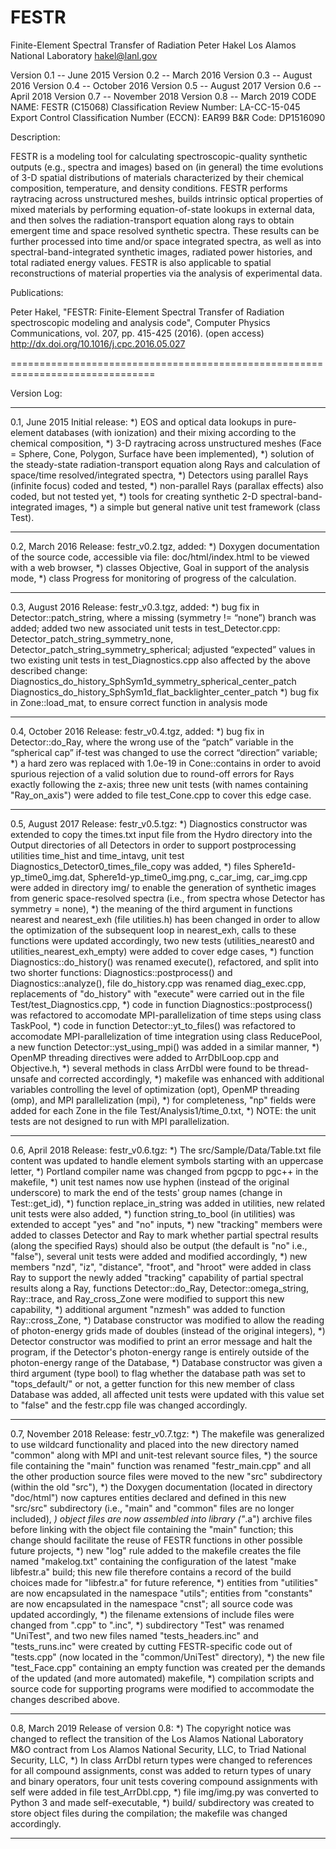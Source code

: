 # FESTR
Finite-Element Spectral Transfer of Radiation
Peter Hakel
Los Alamos National Laboratory
hakel@lanl.gov

Version 0.1 -- June 2015
Version 0.2 -- March 2016
Version 0.3 -- August 2016
Version 0.4 -- October 2016
Version 0.5 -- August 2017
Version 0.6 -- April 2018
Version 0.7 -- November 2018
Version 0.8 -- March 2019
CODE NAME:  FESTR (C15068)
Classification Review Number: LA-CC-15-045
Export Control Classification Number (ECCN): EAR99
B&R Code:  DP1516090

Description:

FESTR is a modeling tool for calculating spectroscopic-quality synthetic
outputs (e.g., spectra and images) based on (in general) the time evolutions
of 3-D spatial distributions of materials characterized by their chemical
composition, temperature, and density conditions. FESTR performs raytracing
across unstructured meshes, builds intrinsic optical properties of mixed
materials by performing equation-of-state lookups in external data, and then
solves the radiation-transport equation along rays to obtain emergent time and
space resolved synthetic spectra. These results can be further processed into
time and/or space integrated spectra, as well as into spectral-band-integrated
synthetic images, radiated power histories, and total radiated energy values.
FESTR is also applicable to spatial reconstructions of material properties via
the analysis of experimental data.

Publications:

Peter Hakel,
"FESTR: Finite-Element Spectral Transfer of Radiation spectroscopic modeling
 and analysis code",
Computer Physics Communications, vol. 207, pp. 415-425 (2016). (open access)
http://dx.doi.org/10.1016/j.cpc.2016.05.027

===============================================================================


Version Log:

-------------------------------------------------------------------------------

0.1, June 2015
     Initial release:
     *) EOS and optical data lookups in pure-element databases (with
        ionization) and their mixing according to the chemical composition,
     *) 3-D raytracing across unstructured meshes
        (Face = Sphere, Cone, Polygon, Surface have been implemented),
     *) solution of the steady-state radiation-transport equation along Rays
        and calculation of space/time resolved/integrated spectra,
     *) Detectors using parallel Rays (infinite focus) coded and tested,
     *) non-parallel Rays (parallax effects) also coded, but not tested yet,
     *) tools for creating synthetic 2-D spectral-band-integrated images,
     *) a simple but general native unit test framework (class Test).

-------------------------------------------------------------------------------

0.2, March 2016
     Release: festr_v0.2.tgz, added:
     *) Doxygen documentation of the source code, accessible via file:
        doc/html/index.html to be viewed with a web browser,
     *) classes Objective, Goal in support of the analysis mode,
     *) class Progress for monitoring of progress of the calculation.

-------------------------------------------------------------------------------

0.3, August 2016
     Release: festr_v0.3.tgz, added:
     *) bug fix in Detector::patch_string, where a missing (symmetry != “none”)
        branch was added;
        added two new associated unit tests in test_Detector.cpp:
        Detector_patch_string_symmetry_none,
        Detector_patch_string_symmetry_spherical;
        adjusted “expected” values in two existing unit tests in
        test_Diagnostics.cpp also affected by the above described change:
        Diagnostics_do_history_SphSym1d_symmetry_spherical_center_patch
        Diagnostics_do_history_SphSym1d_flat_backlighter_center_patch
     *) bug fix in Zone::load_mat, to ensure correct function in analysis mode

-------------------------------------------------------------------------------

0.4, October 2016
     Release: festr_v0.4.tgz, added:
     *) bug fix in Detector::do_Ray, where the wrong use of the “patch”
        variable in the “spherical cap” if-test was changed to use the
        correct “direction” variable;
     *) a hard zero was replaced with 1.0e-19 in Cone::contains in order to
        avoid spurious rejection of a valid solution due to round-off errors
        for Rays exactly following the z-axis; three new unit tests (with names
        containing "Ray_on_axis") were added to file test_Cone.cpp to cover
        this edge case.

-------------------------------------------------------------------------------

0.5, August 2017
     Release: festr_v0.5.tgz:
     *) Diagnostics constructor was extended to copy the times.txt input file
        from the Hydro directory into the Output directories of all Detectors
        in order to support postprocessing utilities time_hist and time_intavg,
        unit test Diagnostics_Detector0_times_file_copy was added,
     *) files Sphere1d-yp_time0_img.dat, Sphere1d-yp_time0_img.png,
        c_car_img, car_img.cpp were added in directory img/ to enable the
        generation of synthetic images from generic space-resolved spectra
        (i.e., from spectra whose Detector has symmetry = none),
     *) the meaning of the third argument in functions nearest and
        nearest_exh (file utilities.h) has been changed in order to allow the
        optimization of the subsequent loop in nearest_exh, calls to these
        functions were updated accordingly, two new tests (utilities_nearest0
        and utilities_nearest_exh_empty) were added to cover edge cases,
     *) function Diagnostics::do_history() was renamed execute(),
        refactored, and split into two shorter functions:
        Diagnostics::postprocess() and Diagnostics::analyze(),
        file do_history.cpp was renamed diag_exec.cpp,
        replacements of "do_history" with "execute" were carried out in the
        file Test/test_Diagnostics.cpp,
     *) code in function Diagnostics::postprocess() was refactored to
        accomodate MPI-parallelization of time steps using class TaskPool,
     *) code in function Detector::yt_to_files() was refactored to accomodate
        MPI-parallelization of time integration using class ReducePool,
        a new function Detector::yst_using_mpi() was added in a similar manner,
     *) OpenMP threading directives were added to ArrDblLoop.cpp and
        Objective.h,
     *) several methods in class ArrDbl were found to be thread-unsafe and
        corrected accordingly,
     *) makefile was enhanced with additional variables controlling the level
        of optimization (opt), OpenMP threading (omp), and MPI parallelization
        (mpi),
     *) for completeness, "np" fields were added for each Zone in the file
        Test/Analysis1/time_0.txt,
     *) NOTE: the unit tests are not designed to run with MPI parallelization.

-------------------------------------------------------------------------------

0.6, April 2018
     Release: festr_v0.6.tgz:
     *) The src/Sample/Data/Table.txt file content was updated to handle
        element symbols starting with an uppercase letter,
     *) Portland compiler name was changed from pgcpp to pgc++ in the makefile,
     *) unit test names now use hyphen (instead of the original underscore) to
        mark the end of the tests' group names (change in Test::get_id),
     *) function replace_in_string was added in utilities, new related unit
        tests were also added,
     *) function string_to_bool (in utilities) was extended to accept "yes"
        and "no" inputs,
     *) new "tracking" members were added to classes Detector and Ray to mark
        whether partial spectral results (along the specified Rays) should also
        be output (the default is "no" i.e., "false"), several unit tests were
        added and modified accordingly,
     *) new members "nzd", "iz", "distance", "froot", and "hroot" were added
        in class Ray to support the newly added "tracking" capability of
        partial spectral results along a Ray, functions Detector::do_Ray,
        Detector::omega_string, Ray::trace, and Ray_cross_Zone were modified
        to support this new capability,
     *) additional argument "nzmesh" was added to function Ray::cross_Zone,
     *) Database constructor was modified to allow the reading of photon-energy
        grids made of doubles (instead of the original integers),
     *) Detector constructor was modified to print an error message and halt
        the program, if the Detector's photon-energy range is entirely outside
        of the photon-energy range of the Database,
     *) Database constructor was given a third argument (type bool) to flag
        whether the database path was set to "tops_default/" or not,
        a getter function for this new member of class Database was added, all
        affected unit tests were updated with this value set to "false" and
        the festr.cpp file was changed accordingly.

-------------------------------------------------------------------------------

0.7, November 2018
     Release: festr_v0.7.tgz:
     *) The makefile was generalized to use wildcard functionality and
        placed into the new directory named "common" along with MPI and
        unit-test relevant source files,
     *) the source file containing the "main" function was renamed
        "festr_main.cpp" and all the other production source files were moved
        to the new "src" subdirectory (within the old "src"),
     *) the Doxygen documentation (located in directory "doc/html") now
        captures entities declared and defined in this new "src/src"
        subdirectory (i.e., "main" and "common" files are no longer included),
     *) object files are now assembled into library ("*.a") archive files
        before linking with the object file containing the "main" function;
        this change should facilitate the reuse of FESTR functions in other
        possible future projects,
     *) new "log" rule added to the makefile creates the file named
        "makelog.txt" containing the configuration of the latest
        "make libfestr.a" build; this new file therefore contains a record
        of the build choices made for "libfestr.a" for future reference,
     *) entities from "utilities" are now encapsulated in the namespace
        "utils"; entities from "constants" are now encapsulated in the
        namespace "cnst"; all source code was updated accordingly,
     *) the filename extensions of include files were changed from ".cpp"
        to ".inc",
     *) subdirectory "Test" was renamed "UniTest", and two new files
        named "tests_headers.inc" and "tests_runs.inc" were created by
        cutting FESTR-specific code out of "tests.cpp" (now located in the
        "common/UniTest" directory),
     *) the new file "test_Face.cpp" containing an empty function was created
        per the demands of the updated (and more automated) makefile,
     *) compilation scripts and source code for supporting programs were
        modified to accommodate the changes described above.

-------------------------------------------------------------------------------

0.8, March 2019
     Release of version 0.8:
     *) The copyright notice was changed to reflect the transition of the
        Los Alamos National Laboratory M&O contract from Los Alamos National
        Security, LLC, to Triad National Security, LLC,
     *) In class ArrDbl return types were changed to references for all
        compound assignments, const was added to return types of unary and
        binary operators, four unit tests covering compound assignments with
        self were added in file test_ArrDbl.cpp,
     *) file img/img.py was converted to Python 3 and made self-executable,
     *) build/ subdirectory was created to store object files during the
        compilation; the makefile was changed accordingly.

-------------------------------------------------------------------------------

